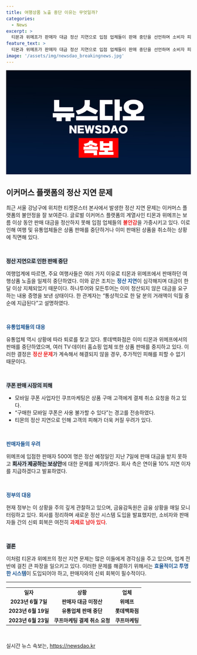 ```yaml
---
title: 여행상품 노출 중단 이유는 무엇일까?
categories:
  - News
excerpt: >
  티몬과 위메프가 판매자 대금 정산 지연으로 입점 업체들이 판매 중단을 선언하며 소비자 피해 우려가 커지고 있다. 금융당국도 상황을 예의주시하며 새로운 정산 시스템 도입을 예고했으나, 신뢰 회복은 쉽지 않을 전망이다.
feature_text: >
  티몬과 위메프가 판매자 대금 정산 지연으로 입점 업체들이 판매 중단을 선언하며 소비자 피해 우려가 커지고 있다. 금융당국도 상황을 예의주시하며 새로운 정산 시스템 도입을 예고했으나, 신뢰 회복은 쉽지 않을 전망이다.
image: '/assets/img/newsdao_breakingnews.jpg'
---
```


<p><img src="/assets/img/newsdao_breakingnews.jpg" alt="firstkoreanews 속보" /></p>

<h2 data-ke-size="size26">이커머스 플랫폼의 정산 지연 문제</h2>

<p data-ke-size="size16">최근 서울 강남구에 위치한 티켓몬스터 본사에서 발생한 정산 지연 문제는 이커머스 플랫폼의 불안정을 잘 보여준다. 글로벌 이커머스 플랫폼의 계열사인 티몬과 위메프는 보름 이상 동안 판매 대금을 정산하지 못해 입점 업체들의 <b><span style="color: #ee2323;">불안감</span></b>을 가중시키고 있다. 이로 인해 여행 및 유통업체들은 상품 판매를 중단하거나 이미 판매된 상품을 취소하는 상황에 직면해 있다.</p>

<p data-ke-size="size16">&nbsp;</p>

<p><b><span style="background-color: #21538527;">정산 지연으로 인한 판매 중단</span></b></p>

<p data-ke-size="size16">여행업계에 따르면, 주요 여행사들은 여러 가지 이유로 티몬과 위메프에서 판매하던 여행상품 노출을 일제히 중단하였다. 이와 같은 조치는 <b><span style="color: #1a5490;">정산 지연</span></b>이 심각해지며 대금이 한 달 이상 지체되었기 때문이다. 하나투어와 모든투어는 이미 정산되지 않은 대금을 요구하는 내용 증명을 보낸 상태이다. 한 관계자는 “통상적으로 한 달 분의 거래액이 익월 중순에 지급된다”고 설명하였다.</p>

<p data-ke-size="size16">&nbsp;</p>

<p><b><span style="color: #1a5490;">유통업체들의 대응</span></b></p>

<p data-ke-size="size16">유통업체 역시 상황에 따라 퇴로를 찾고 있다. 롯데백화점은 이미 티몬과 위메프에서의 판매를 중단하였으며, 여러 TV·데이터 홈쇼핑 업체 또한 상품 판매를 중지하고 있다. 이러한 결정은 <b><span style="color: #ee2323;">정산 문제</span></b>가 계속해서 해결되지 않을 경우, 추가적인 피해를 피할 수 없기 때문이다.</p>

<p data-ke-size="size16">&nbsp;</p>

<p><b><span style="background-color: #21538527;">쿠폰 판매 시장의 피해</span></b></p>

<ul>
    <li>모바일 쿠폰 사업자인 쿠프마케팅은 상품 구매 고객에게 결제 취소 요청을 하고 있다.</li>
    <li>“구매한 모바일 쿠폰은 사용 불가할 수 있다”는 경고를 전송하였다.</li>
    <li>티몬의 정산 지연으로 인해 고객의 피해가 더욱 커질 우려가 있다.</li>
</ul>

<p data-ke-size="size16">&nbsp;</p>

<p><b><span style="color: #1a5490;">판매자들의 우려</span></b></p>

<p data-ke-size="size16">위메프에 입점한 판매자 500여 명은 정산 예정일인 지난 7일에 판매 대금을 받지 못하고 <b><span style="background-color: #21538527;">회사가 제공하는 보상안</span></b>에 대한 문제를 제기하였다. 회사 측은 연이율 10% 지연 이자를 지급하겠다고 발표하였다.</p>

<p data-ke-size="size16">&nbsp;</p>

<p><b><span style="color: #1a5490;">정부의 대응</span></b></p>

<p data-ke-size="size16">현재 정부는 이 상황을 주의 깊게 관찰하고 있으며, 금융감독원은 금융 상황을 매일 모니터링하고 있다. 회사를 정리하며 새로운 정산 시스템 도입을 발표했지만, 소비자와 판매자들 간의 신뢰 회복은 여전히 <b><span style="color: #ee2323;">과제로 남아 있다</span></b>.</p>

<p data-ke-size="size16">&nbsp;</p>

<p><b><span style="background-color: #21538527;">결론</span></b></p>

<p data-ke-size="size16">이처럼 티몬과 위메프의 정산 지연 문제는 많은 이들에게 경각심을 주고 있으며, 업계 전반에 걸친 큰 파장을 일으키고 있다. 이러한 문제를 해결하기 위해서는 <b><span style="color: #1a5490;">효율적이고 투명한 시스템</span></b>이 도입되어야 하고, 판매자와의 신뢰 회복이 필수적이다.</p>

<hr>

<table>
    <tr>
        <td style="text-align: center; height: 17px;"><b>일자</b></td>
        <td style="text-align: center; height: 17px;"><b>상황</b></td>
        <td style="text-align: center; height: 17px;"><b>업체</b></td>
    </tr>
    <tr>
        <td style="text-align: center; height: 17px;"><b>2023년 6월 7일</b></td>
        <td style="text-align: center; height: 17px;"><b>판매자 대금 미정산</b></td>
        <td style="text-align: center; height: 17px;"><b>위메프</b></td>
    </tr>
    <tr>
        <td style="text-align: center; height: 17px;"><b>2023년 6월 19일</b></td>
        <td style="text-align: center; height: 17px;"><b>유통업체 판매 중단</b></td>
        <td style="text-align: center; height: 17px;"><b>롯데백화점</b></td>
    </tr>
    <tr>
        <td style="text-align: center; height: 17px;"><b>2023년 6월 23일</b></td>
        <td style="text-align: center; height: 17px;"><b>쿠프마케팅 결제 취소 요청</b></td>
        <td style="text-align: center; height: 17px;"><b>쿠프마케팅</b></td>
    </tr>
</table>

<p data-ke-size="size16">&nbsp;</p>
실시간 뉴스 속보는, <a href="https://newsdao.kr" rel="dofollow">https://newsdao.kr</a>


